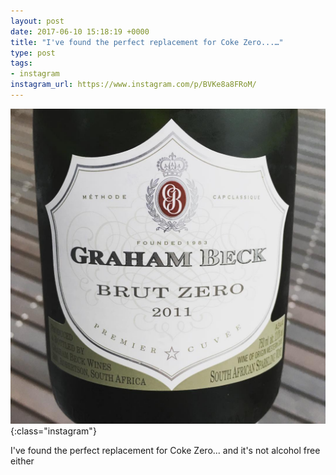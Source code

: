 ```yaml
---
layout: post
date: 2017-06-10 15:18:19 +0000
title: "I've found the perfect replacement for Coke Zero...…"
type: post
tags:
- instagram
instagram_url: https://www.instagram.com/p/BVKe8a8FRoM/
---
```


![Instagram - BVKe8a8FRoM](/assets/BVKe8a8FRoM.jpg){:class="instagram"}

I've found the perfect replacement for Coke Zero... and it's not alcohol free either
